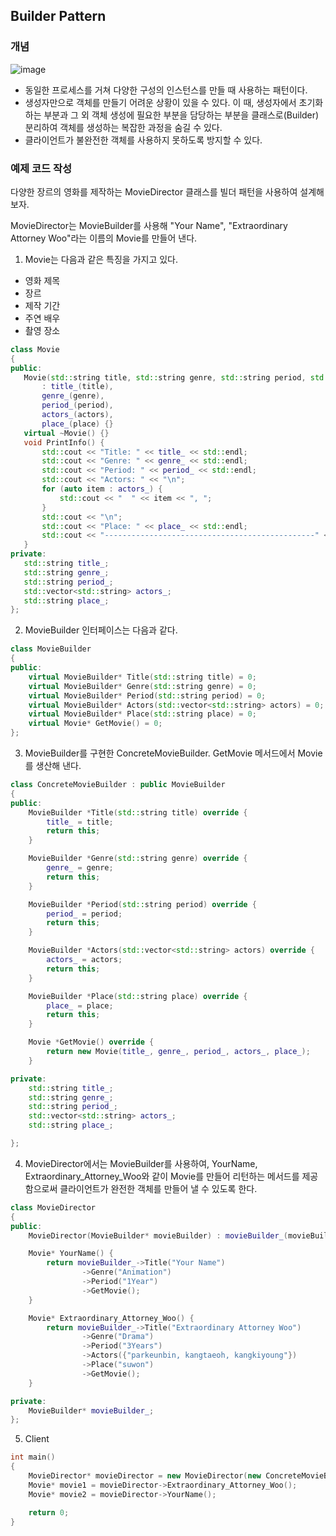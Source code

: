 ## Builder Pattern

### 개념

![image](https://user-images.githubusercontent.com/5865308/196721648-d2857cba-b532-446d-8ad3-4f568930e8ab.png)

* 동일한 프로세스를 거쳐 다양한 구성의 인스턴스를 만들 때 사용하는 패턴이다.
* 생성자만으로 객체를 만들기 어려운 상황이 있을 수 있다. 이 때, 생성자에서 초기화 하는 부분과 그 외 객체 생성에 필요한 부분을 담당하는 부분을 클래스로(Builder) 분리하여 객체를 생성하는 복잡한 과정을 숨길 수 있다.
* 클라이언트가 불완전한 객체를 사용하지 못하도록 방지할 수 있다.

### 예제 코드 작성

다양한 장르의 영화를 제작하는 MovieDirector 클래스를 빌더 패턴을 사용하여 설계해 보자. 

MovieDirector는 MovieBuilder를 사용해 "Your Name", "Extraordinary Attorney Woo"라는 이름의 Movie를 만들어 낸다.

1. Movie는 다음과 같은 특징을 가지고 있다.
 * 영화 제목
 * 장르
 * 제작 기간
 * 주연 배우
 * 촬영 장소
 
 ```c++
 class Movie
{
public:
    Movie(std::string title, std::string genre, std::string period, std::vector<std::string>& actors, std::string place)
        : title_(title),
        genre_(genre),
        period_(period),
        actors_(actors),
        place_(place) {}
    virtual ~Movie() {}
    void PrintInfo() {
        std::cout << "Title: " << title_ << std::endl;
        std::cout << "Genre: " << genre_ << std::endl;
        std::cout << "Period: " << period_ << std::endl;
        std::cout << "Actors: " << "\n";
        for (auto item : actors_) {
            std::cout << "  " << item << ", ";
        }
        std::cout << "\n";
        std::cout << "Place: " << place_ << std::endl;
        std::cout << "-----------------------------------------------" << std::endl;
    }
private:
    std::string title_;
    std::string genre_;
    std::string period_;
    std::vector<std::string> actors_;
    std::string place_;
};
 ```
 
2. MovieBuilder 인터페이스는 다음과 같다. 
```c++
class MovieBuilder
{
public:
    virtual MovieBuilder* Title(std::string title) = 0;
    virtual MovieBuilder* Genre(std::string genre) = 0;
    virtual MovieBuilder* Period(std::string period) = 0;
    virtual MovieBuilder* Actors(std::vector<std::string> actors) = 0;
    virtual MovieBuilder* Place(std::string place) = 0;
    virtual Movie* GetMovie() = 0;
};
```

3. MovieBuilder를 구현한 ConcreteMovieBuilder. GetMovie 메서드에서 Movie를 생산해 낸다.
```c++
class ConcreteMovieBuilder : public MovieBuilder
{
public:
    MovieBuilder *Title(std::string title) override {
        title_ = title;
        return this;
    }

    MovieBuilder *Genre(std::string genre) override {
        genre_ = genre;
        return this;
    }

    MovieBuilder *Period(std::string period) override {
        period_ = period;
        return this;
    }

    MovieBuilder *Actors(std::vector<std::string> actors) override {
        actors_ = actors;
        return this;
    }

    MovieBuilder *Place(std::string place) override {
        place_ = place;
        return this;
    }

    Movie *GetMovie() override {
        return new Movie(title_, genre_, period_, actors_, place_);
    }

private:
    std::string title_;
    std::string genre_;
    std::string period_;
    std::vector<std::string> actors_;
    std::string place_;

};
```

4. MovieDirector에서는 MovieBuilder를 사용하여, YourName, Extraordinary_Attorney_Woo와 같이 Movie를 만들어 리턴하는 메서드를 제공함으로써 클라이언트가 완전한 객체를 만들어 낼 수 있도록 한다.
```c++
class MovieDirector
{
public:
    MovieDirector(MovieBuilder* movieBuilder) : movieBuilder_(movieBuilder) {}

    Movie* YourName() {
        return movieBuilder_->Title("Your Name")
                ->Genre("Animation")
                ->Period("1Year")
                ->GetMovie();
    }

    Movie* Extraordinary_Attorney_Woo() {
        return movieBuilder_->Title("Extraordinary Attorney Woo")
                ->Genre("Drama")
                ->Period("3Years")
                ->Actors({"parkeunbin, kangtaeoh, kangkiyoung"})
                ->Place("suwon")
                ->GetMovie();
    }

private:
    MovieBuilder* movieBuilder_;
};
```

5. Client
```c++
int main()
{
    MovieDirector* movieDirector = new MovieDirector(new ConcreteMovieBuilder());
    Movie* movie1 = movieDirector->Extraordinary_Attorney_Woo();
    Movie* movie2 = movieDirector->YourName();

    return 0;
}
```
